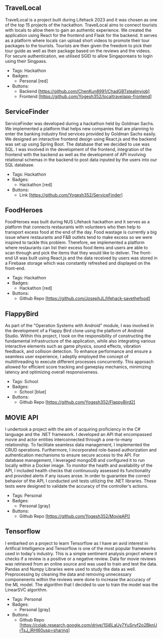
## TravelLocal
TravelLocal is a project built during Lifehack 2023 and it was chosen as one of the top 15 projects of the hackathon. TravelLocal aims to connect tourists with locals to allow them to gain an authentic experience. We created the application using React for the frontend and Flask for the backend. It serves as a platform where locals can upload short videos to promote their tour packages to the tourists. Tourists are then given the freedom to pick their tour guide as well as their package based on the reviews and the videos. For secure authentication, we utilised SGID to allow Singaporeans to login using their Singpass.
- Tags: Hackathon
- Badges:
  - Personal [red]
- Buttons:
  - Backend [https://github.com/ChenKun8991/ChadGBTstealmyjob]
  - Frontend [https://github.com/Yogesh352/localtravelapp-frontend]
## ServiceFinder
ServiceFinder was developed during a hackathon held by Goldman Sachs. We implemented a platform that helps new companies that are planning to enter the banking industry find services provided by Goldman Sachs easily. We designed an interactive frontend design using React.js and the backend was set up using Spring Boot. The database that we decided to use was SQL. I was involved in the development of the frontend, integration of the frontend with the backend as well as the development of API involving relational schemas in the backend to post data inputed by the users into our SQL database.
- Tags: Hackathon
- Badges:
  - Hackathon [red]
- Buttons:
  - Link [https://github.com/Yogesh352/ServiceFinder]

## FoodHeroes
FoodHeroes was built during NUS Lifehack hackathon and it serves as a platform that connects restaurants with volunteers who then help to transport excess food at the end of the day. Food wastage is currently a big issue where restaurants and F&B outlets tend to make excess so we were inspired to tackle this problem. Therefore, we implemented a platform where restaurants can list their excess food items and users are able to scan through and pick the items that they would like to deliver. The front-end UI was built using React.js and the data received by users was stored in a Firebase storage which was constantly refreshed and displayed on the front-end.
- Tags: Hackathon
- Badges:
  - Hackathon [red]
- Buttons:
  - Github Repo [https://github.com/JosephJL/lifehack-savethefood]

## FlappyBird
As part of the "Operation Systems with Android" module, I was involved in the development of a Flappy Bird clone using the platform of Android Studio. Within this project, I took on the responsibility of constructing the fundamental infrastructure of the application, while also integrating various interactive elements such as game physics, sound effects, vibration feedback, and collision detection. To enhance performance and ensure a seamless user experience, I adeptly employed the concept of multithreading to execute different processes concurrently. This approach allowed for efficient score tracking and gameplay mechanics, minimizing latency and optimizing overall responsiveness.
- Tags: School
- Badges:
  - School [blue]
- Buttons:
  - Github Repo [https://github.com/Yogesh352/FlappyBird2]

## MOVIE API
I undertook a project with the aim of acquiring proficiency in the C# language and the .NET framework. I developed an API that encompassed movie and actor entities interconnected through a one-to-many relationship. To facilitate seamless data management, I implemented the CRUD operations. Furthermore, I incorporated role-based authorization and authentication mechanisms to ensure secure access to the API. For database management, I leveraged mongoDB and configured it to run locally within a Docker image. To monitor the health and availability of the API, I included health checks that continuously assessed its functionality and provided alerts if any issues arose. In order to guarantee the correct behavior of the API, I conducted unit tests utilizing the .NET libraries. These tests were designed to validate the accuracy of the controller's actions.
- Tags: Personal
- Badges:
  - Personal [gray]
- Buttons:
  - Github Repo [https://github.com/Yogesh352/MovieAPI]


## Tensorflow
I embarked on a project to learn Tensorflow as I have an avid interest in Artifical Intelligence and Tensorflow is one of the most popular frameworks used in today's industry. This is a simple sentiment analysis project where it checks if a review is a positive or a negative review. Data for movie reviews was retrieved from an online source and was used to train and test the data. Pandas and Numpy Libraries were used to study the data as well. Preprocessing by cleaning the data and removing unnecessary componenents within the reviews were done to increase the accuracy of the ML model. The algorithm that I decided to use to train the model was the LinearSVC algorithm.
- Tags: Personal
- Badges:
  - Personal [gray]
- Buttons:
  - Github Repo [https://colab.research.google.com/drive/1Si6LaUy7YuSnyf2o2BknUrTsJ_iRHl60usp=sharing]


